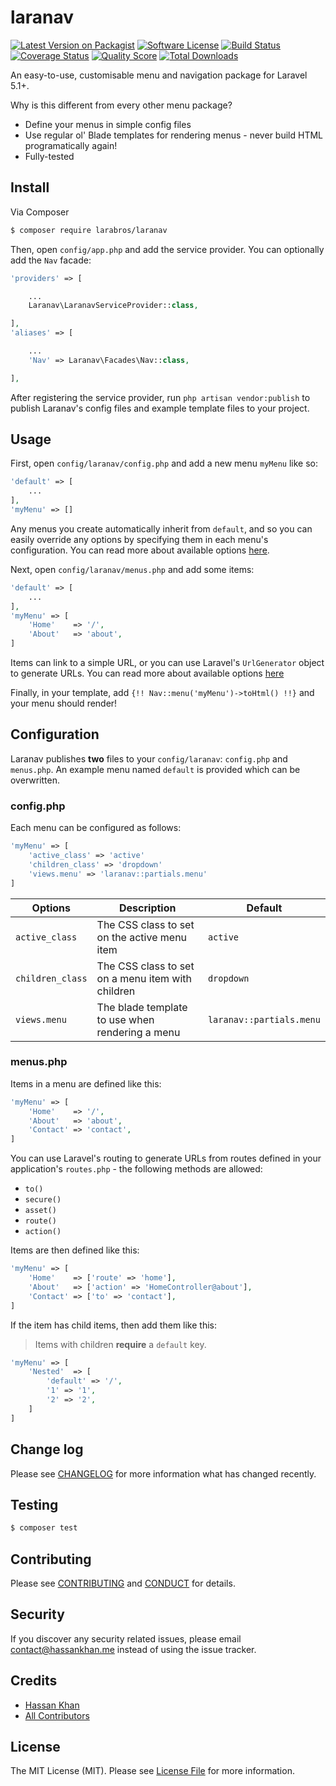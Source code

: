 # laranav

[![Latest Version on Packagist][ico-version]][link-packagist]
[![Software License][ico-license]](LICENSE.md)
[![Build Status][ico-travis]][link-travis]
[![Coverage Status][ico-scrutinizer]][link-scrutinizer]
[![Quality Score][ico-code-quality]][link-code-quality]
[![Total Downloads][ico-downloads]][link-downloads]

An easy-to-use, customisable menu and navigation package for Laravel 5.1+.

Why is this different from every other menu package?

- Define your menus in simple config files
- Use regular ol' Blade templates for rendering menus - never build HTML programatically again!
- Fully-tested

## Install

Via Composer

``` bash
$ composer require larabros/laranav
```

Then, open `config/app.php` and add the service provider. You can optionally add the `Nav` facade:

``` php
'providers' => [

    ...
    Laranav\LaranavServiceProvider::class,

],
'aliases' => [

    ...
    'Nav' => Laranav\Facades\Nav::class,

],
```

After registering the service provider, run `php artisan vendor:publish` to publish Laranav's config files and example template files to your project.

## Usage

First, open `config/laranav/config.php` and add a new menu `myMenu` like so:

``` php
'default' => [
    ...
],
'myMenu' => []
```

Any menus you create automatically inherit from `default`, and so you can easily override any options by specifying them in each menu's configuration. You can read more about available options [here](#configphp).

Next, open `config/laranav/menus.php` and add some items:
``` php
'default' => [
    ...
],
'myMenu' => [
    'Home'    => '/',
    'About'   => 'about',
]
```

Items can link to a simple URL, or you can use Laravel's `UrlGenerator` object to generate URLs. You can read more about available options [here](#menusphp)

Finally, in your template, add `{!! Nav::menu('myMenu')->toHtml() !!}` and your menu should render!

## Configuration

Laranav publishes **two** files to your `config/laranav`: `config.php` and `menus.php`. An example menu named `default` is provided which can be overwritten.

### config.php

Each menu can be configured as follows:

``` php
'myMenu' => [
    'active_class' => 'active'
    'children_class' => 'dropdown'
    'views.menu' => 'laranav::partials.menu'
]
```

| Options | Description | Default |
|---|---|---|
| `active_class` | The CSS class to set on the active menu item | `active` |
| `children_class` | The CSS class to set on a menu item with children | `dropdown` |
| `views.menu` | The blade template to use when rendering a menu | `laranav::partials.menu` |

### menus.php

Items in a menu are defined like this:
``` php
'myMenu' => [
    'Home'    => '/',
    'About'   => 'about',
    'Contact' => 'contact',
]
```

You can use Laravel's routing to generate URLs from routes defined in your application's `routes.php` - the following methods are allowed:

- `to()`
- `secure()`
- `asset()`
- `route()`
- `action()`

Items are then defined like this:
``` php
'myMenu' => [
    'Home'    => ['route' => 'home'],
    'About'   => ['action' => 'HomeController@about'],
    'Contact' => ['to' => 'contact'],
]
```

If the item has child items, then add them like this:
> Items with children **require** a `default` key.
``` php
'myMenu' => [
    'Nested'  => [
        'default' => '/',
        '1' => '1',
        '2' => '2',
    ]
]
```

## Change log

Please see [CHANGELOG](CHANGELOG.md) for more information what has changed recently.

## Testing

``` bash
$ composer test
```

## Contributing

Please see [CONTRIBUTING](CONTRIBUTING.md) and [CONDUCT](CONDUCT.md) for details.

## Security

If you discover any security related issues, please email contact@hassankhan.me instead of using the issue tracker.

## Credits

- [Hassan Khan][link-author]
- [All Contributors][link-contributors]

## License

The MIT License (MIT). Please see [License File](LICENSE.md) for more information.

[ico-version]: https://img.shields.io/packagist/v/larabros/laranav.svg?style=flat-square
[ico-license]: https://img.shields.io/badge/license-MIT-brightgreen.svg?style=flat-square
[ico-travis]: https://img.shields.io/travis/larabros/laranav/master.svg?style=flat-square
[ico-scrutinizer]: https://img.shields.io/scrutinizer/coverage/g/larabros/laranav.svg?style=flat-square
[ico-code-quality]: https://img.shields.io/scrutinizer/g/larabros/laranav.svg?style=flat-square
[ico-downloads]: https://img.shields.io/packagist/dt/larabros/laranav.svg?style=flat-square

[link-packagist]: https://packagist.org/packages/larabros/laranav
[link-travis]: https://travis-ci.org/larabros/laranav
[link-scrutinizer]: https://scrutinizer-ci.com/g/larabros/laranav/code-structure
[link-code-quality]: https://scrutinizer-ci.com/g/larabros/laranav
[link-downloads]: https://packagist.org/packages/larabros/laranav
[link-author]: https://github.com/hassankhan
[link-contributors]: ../../contributors
